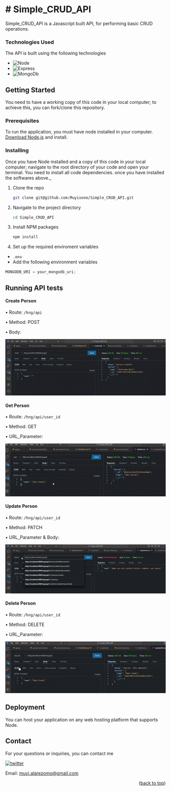 # # Simple_CRUD_API

Simple_CRUD_API is a Javascript built API, for performing basic CRUD operations.

### Technologies Used

The API is built using the following technologies

- ![Node][NodeJS]
- ![Express][Express.js]
- ![MongoDb][MongoDB]

## Getting Started

You need to have a working copy of this code in your local computer; to achieve this, you can fork/clone this repository.

### Prerequisites

To run the application, you must have node installed in your computer. [Download Node.js](https://nodejs.org/) and install.

### Installing

Once you have Node installed and a copy of this code in your local computer; navigate to the root directory of your code and open your terminal.
You need to install all code dependencies.
once you have installed the softwares above.\_

1. Clone the repo
   ```sh
   git clone git@github.com:Muyixone/Simple_CRUD_API.git
   ```
2. Navigate to the project directory
   ```sh
   cd Simple_CRUD_API
   ```
3. Install NPM packages
   ```sh
   npm install
   ```
4. Set up the required enviroment variables

- `.env`
- Add the following environment variables

```js
MONGODB_URI = your_mongodb_uri;
```

## Running API tests

#### Create Person

&bull; Route: `/hng/api`

&bull; Method: POST

&bull; Body:

![Create Person!](./gifs/create_person.gif 'Create Person')

#### Get Person

&bull; Route: `/hng/api/user_id`

&bull; Method: GET

&bull; URL_Parameter:

![Get person](./gifs/get_person.gif 'Get Person')

#### Update Person

&bull; Route: `/hng/api/user_id`

&bull; Method: PATCH

&bull; URL_Parameter & Body:

![update person](./gifs/update_person.gif 'update Person')

#### Delete Person

&bull; Route: `/hng/api/user_id`

&bull; Method: DELETE

&bull; URL_Parameter:

![delete person](./gifs/delete_person.gif 'delete person')

## Deployment

You can host your application on any web hosting platform that supports Node.

<!-- CONTACT -->

## Contact

For your questions or inquiries, you can contact me

[![twitter][Twitter_shield]][Twitter_url]

Email: muyi.alarezomo@gmail.com

<p align="right">(<a href="#readme-top">back to top</a>)</p>

[MongoDB]: https://img.shields.io/badge/MongoDB-%234ea94b.svg?style=for-the-badge&logo=mongodb&logoColor=white
[Express.js]: https://img.shields.io/badge/express.js-%23404d59.svg?style=for-the-badge&logo=express&logoColor=%2361DAFB
[NodeJS]: https://img.shields.io/badge/node.js-6DA55F?style=for-the-badge&logo=node.js&logoColor=white
[Twitter_shield]: https://img.shields.io/badge/Twitter-1DA1F2?style=for-the-badge&logo=twitter&logoColor=white
[Twitter_url]: https://twitter.com/Muyixone
